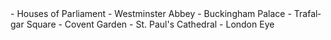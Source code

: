<div lang="nl">
- Houses of Parliament
- Westminster Abbey
- Buckingham Palace
- Trafalgar Square
- Covent Garden
- St. Paul's Cathedral
- London Eye
</div>
